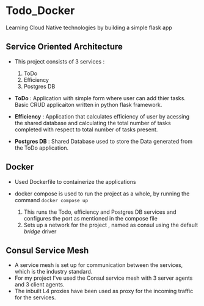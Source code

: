 # Todo_Docker
Learning Cloud Native technologies by building a simple flask app

## Service Oriented Architecture
- This project consists of 3 services : 
  1. ToDo 
  2. Efficiency
  3. Postgres DB
  
- **ToDo** : Application with simple form where user can add thier tasks. Basic CRUD applicaiton written in python flask framework.
- **Efficiency** : Application that calculates efficiency of user by acessing the shared database and calculating the total number of tasks completed with respect to total number of tasks present.
- **Postgres DB** : Shared Database used to store the Data generated from the ToDo application.

## Docker
- Used Dockerfile to containerize the applications
- docker compose is used to run the project as a whole, by running the command
`docker compose up`

  1. This runs the Todo, efficiency and Postgres DB services and configures the port as mentioned in the compose file
  2. Sets up a network for the project , named as consul using the default *bridge* driver
  
## Consul Service Mesh
- A service mesh is set up for communication between the services, which is the industry standard.
- For my project I've used the Consul service mesh with 3 server agents and 3 client agents.
- The inbuilt L4 proxies have been used as proxy for the incoming traffic for the services.

